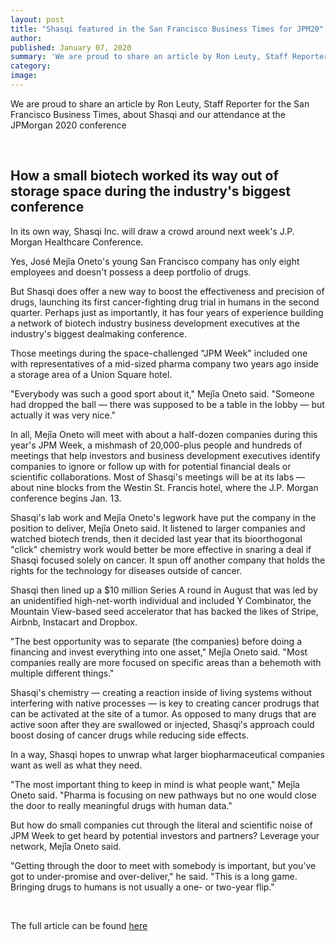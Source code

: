 ```yaml
---
layout: post
title: "Shasqi featured in the San Francisco Business Times for JPM20"
author:
published: January 07, 2020
summary: 'We are proud to share an article by Ron Leuty, Staff Reporter for the San Francisco Business Times about Shasqi and our attendance at the JPMorgan 2020 conference: “How a small biotech worked its way out of storage space during the industry's biggest conference”'
category:
image:
---
```


We are proud to share an article by Ron Leuty, Staff Reporter for the San Francisco Business Times, about Shasqi and our attendance at the JPMorgan 2020 conference

<br>

## How a small biotech worked its way out of storage space during the industry's biggest conference

In its own way, Shasqi Inc. will draw a crowd around next week's J.P. Morgan Healthcare Conference.

Yes, José Mejîa Oneto's young San Francisco company has only eight employees and doesn't possess a deep portfolio of drugs.

But Shasqi does offer a new way to boost the effectiveness and precision of drugs, launching its first cancer-fighting drug trial in humans in the second quarter. Perhaps just as importantly, it has four years of experience building a network of biotech industry business development executives at the industry's biggest dealmaking conference.

Those meetings during the space-challenged "JPM Week" included one with representatives of a mid-sized pharma company two years ago inside a storage area of a Union Square hotel.

"Everybody was such a good sport about it," Mejîa Oneto said. "Someone had dropped the ball — there was supposed to be a table in the lobby — but actually it was very nice."

In all, Mejîa Oneto will meet with about a half-dozen companies during this year's JPM Week, a mishmash of 20,000-plus people and hundreds of meetings that help investors and business development executives identify companies to ignore or follow up with for potential financial deals or scientific collaborations. Most of Shasqi's meetings will be at its labs — about nine blocks from the Westin St. Francis hotel, where the J.P. Morgan conference begins Jan. 13.

Shasqi's lab work and Mejîa Oneto's legwork have put the company in the position to deliver, Mejîa Oneto said. It listened to larger companies and watched biotech trends, then it decided last year that its bioorthogonal "click" chemistry work would better be more effective in snaring a deal if Shasqi focused solely on cancer. It spun off another company that holds the rights for the technology for diseases outside of cancer.

Shasqi then lined up a $10 million Series A round in August that was led by an unidentified high-net-worth individual and included Y Combinator, the Mountain View-based seed accelerator that has backed the likes of Stripe, Airbnb, Instacart and Dropbox.

"The best opportunity was to separate (the companies) before doing a financing and invest everything into one asset," Mejîa Oneto said. "Most companies really are more focused on specific areas than a behemoth with multiple different things."

Shasqi's chemistry — creating a reaction inside of living systems without interfering with native processes — is key to creating cancer prodrugs that can be activated at the site of a tumor. As opposed to many drugs that are active soon after they are swallowed or injected, Shasqi's approach could boost dosing of cancer drugs while reducing side effects.

In a way, Shasqi hopes to unwrap what larger biopharmaceutical companies want as well as what they need.

"The most important thing to keep in mind is what people want," Mejîa Oneto said. "Pharma is focusing on new pathways but no one would close the door to really meaningful drugs with human data."

But how do small companies cut through the literal and scientific noise of JPM Week to get heard by potential investors and partners? Leverage your network, Mejîa Oneto said.

"Getting through the door to meet with somebody is important, but you've got to under-promise and over-deliver," he said. "This is a long game. Bringing drugs to humans is not usually a one- or two-year flip."

<br>

The full article can be found [here](https://www.bizjournals.com/sanfrancisco/news/2020/01/07/how-a-small-biotech-worked-its-way-out-of-storage.html?b=1578438473%5E21600082)
